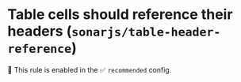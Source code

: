 # Table cells should reference their headers (`sonarjs/table-header-reference`)

💼 This rule is enabled in the ✅ `recommended` config.

<!-- end auto-generated rule header -->
